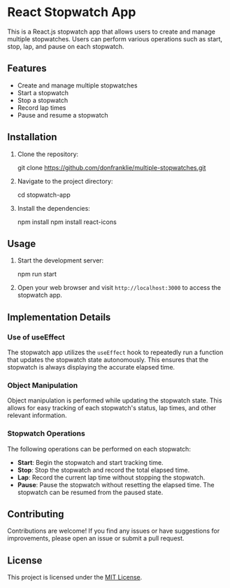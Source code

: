 # React Stopwatch App

This is a React.js stopwatch app that allows users to create and manage multiple stopwatches. Users can perform various operations such as start, stop, lap, and pause on each stopwatch.

## Features

- Create and manage multiple stopwatches
- Start a stopwatch
- Stop a stopwatch
- Record lap times
- Pause and resume a stopwatch

## Installation

1. Clone the repository:

    git clone https://github.com/donfranklie/multiple-stopwatches.git

2. Navigate to the project directory:

    cd stopwatch-app


3. Install the dependencies:

    npm install
    npm install react-icons


## Usage

1. Start the development server:

    npm run start

2. Open your web browser and visit `http://localhost:3000` to access the stopwatch app.

## Implementation Details

### Use of useEffect

The stopwatch app utilizes the `useEffect` hook to repeatedly run a function that updates the stopwatch state autonomously. This ensures that the stopwatch is always displaying the accurate elapsed time.

### Object Manipulation

Object manipulation is performed while updating the stopwatch state. This allows for easy tracking of each stopwatch's status, lap times, and other relevant information.

### Stopwatch Operations

The following operations can be performed on each stopwatch:

- **Start**: Begin the stopwatch and start tracking time.
- **Stop**: Stop the stopwatch and record the total elapsed time.
- **Lap**: Record the current lap time without stopping the stopwatch.
- **Pause**: Pause the stopwatch without resetting the elapsed time. The stopwatch can be resumed from the paused state.

## Contributing

Contributions are welcome! If you find any issues or have suggestions for improvements, please open an issue or submit a pull request.

## License

This project is licensed under the [MIT License](LICENSE).
